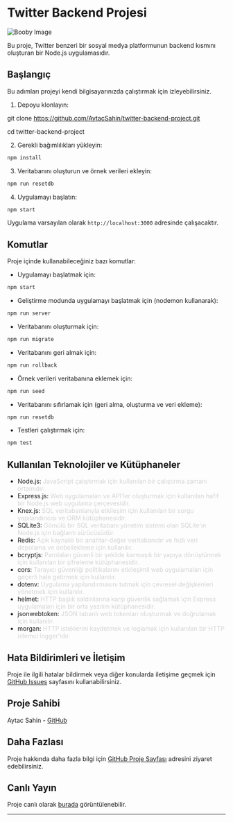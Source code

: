 # Twitter Backend Projesi

![Booby Image](https://www.freepnglogos.com/uploads/twitter-logo-png/twitter-bird-symbols-png-logo-0.png)

Bu proje, Twitter benzeri bir sosyal medya platformunun backend kısmını oluşturan bir Node.js uygulamasıdır.

## Başlangıç

Bu adımları projeyi kendi bilgisayarınızda çalıştırmak için izleyebilirsiniz.

1. Depoyu klonlayın:

git clone https://github.com/AytacSahin/twitter-backend-project.git

cd twitter-backend-project

2. Gerekli bağımlılıkları yükleyin:
```bash
npm install
```

3. Veritabanını oluşturun ve örnek verileri ekleyin:
```bash
npm run resetdb
```

4. Uygulamayı başlatın:
```bash
npm start
```
Uygulama varsayılan olarak `http://localhost:3000` adresinde çalışacaktır.

## Komutlar

Proje içinde kullanabileceğiniz bazı komutlar:

- Uygulamayı başlatmak için:

```bash
npm start
```

- Geliştirme modunda uygulamayı başlatmak için (nodemon kullanarak):
```bash
npm run server
```

- Veritabanını oluşturmak için:
```bash
npm run migrate
```

- Veritabanını geri almak için:
```bash
npm run rollback
```

- Örnek verileri veritabanına eklemek için:
```bash
npm run seed
```

- Veritabanını sıfırlamak için (geri alma, oluşturma ve veri ekleme):
```bash
npm run resetdb
```

- Testleri çalıştırmak için:

```bash
npm test
```

## Kullanılan Teknolojiler ve Kütüphaneler

- Node.js: <span style="color: lightgray;">JavaScript çalıştırmak için kullanılan bir çalıştırma zamanı ortamıdır.</span>
- Express.js: <span style="color: lightgray;">Web uygulamaları ve API'ler oluşturmak için kullanılan hafif bir Node.js web uygulama çerçevesidir.</span>
- Knex.js: <span style="color: lightgray;">SQL veritabanlarıyla etkileşim için kullanılan bir sorgu yapılandırıcısı ve ORM kütüphanesidir.</span>
- SQLite3: <span style="color: lightgray;">Gömülü bir SQL veritabanı yönetim sistemi olan SQLite'ın Node.js için bağlantı sürücüsüdür.</span>
- Redis: <span style="color: lightgray;">Açık kaynaklı bir anahtar-değer veritabanıdır ve hızlı veri depolama ve önbellekleme için kullanılır.</span>
- bcryptjs: <span style="color: lightgray;">Parolaları güvenli bir şekilde karmaşık bir yapıya dönüştürmek için kullanılan bir şifreleme kütüphanesidir.</span>
- cors: <span style="color: lightgray;">Tarayıcı güvenliği politikalarını etkileşimli web uygulamaları için geçerli hale getirmek için kullanılır.</span>
- dotenv: <span style="color: lightgray;">Uygulama yapılandırmasını tutmak için çevresel değişkenleri yönetmek için kullanılır.</span>
- helmet: <span style="color: lightgray;">HTTP başlık saldırılarına karşı güvenlik sağlamak için Express uygulamaları için bir orta yazılım kütüphanesidir.</span>
- jsonwebtoken: <span style="color: lightgray;">JSON tabanlı web tokenları oluşturmak ve doğrulamak için kullanılır.</span>
- morgan: <span style="color: lightgray;">HTTP isteklerini kaydetmek ve loglamak için kullanılan bir HTTP istemci logger'ıdır.</span>

## Hata Bildirimleri ve İletişim

Proje ile ilgili hatalar bildirmek veya diğer konularda iletişime geçmek için [GitHub Issues](https://github.com/AytacSahin/twitter-backend-project/issues) sayfasını kullanabilirsiniz.

## Proje Sahibi

Aytac Sahin - [GitHub](https://github.com/AytacSahin)

## Daha Fazlası

Proje hakkında daha fazla bilgi için [GitHub Proje Sayfası](https://github.com/AytacSahin/twitter-backend-project#readme) adresini ziyaret edebilirsiniz.

## Canlı Yayın

Proje canlı olarak [burada](https://aytacsahin-twitter-backend.onrender.com/) görüntülenebilir.

---

